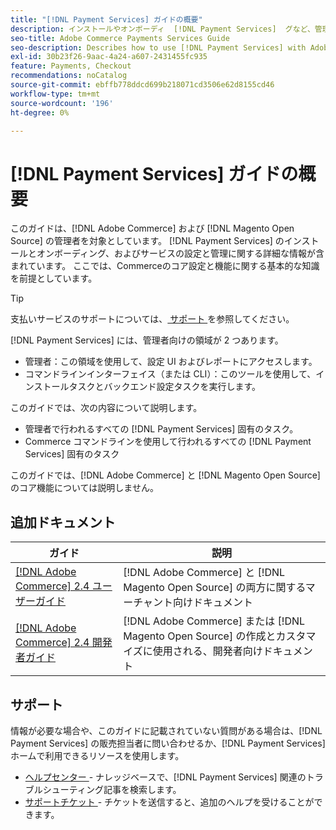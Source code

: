 ```yaml
---
title: "[!DNL Payment Services] ガイドの概要"
description: インストールやオンボーディ  [!DNL Payment Services]  グなど、管理者  [!DNL Adobe Commerce]  とに  [!DNL Magento Open Source]  する包括的な情報
seo-title: Adobe Commerce Payments Services Guide
seo-description: Describes how to use [!DNL Payment Services] with Adobe Commerce or [!DNL Magento Open Source].
exl-id: 30b23f26-9aac-4a24-a607-2431455fc935
feature: Payments, Checkout
recommendations: noCatalog
source-git-commit: ebffb778ddcd699b218071cd3506e62d8155cd46
workflow-type: tm+mt
source-wordcount: '196'
ht-degree: 0%

---
```


# [!DNL Payment Services] ガイドの概要

このガイドは、[!DNL Adobe Commerce] および [!DNL Magento Open Source] の管理者を対象としています。 [!DNL Payment Services] のインストールとオンボーディング、およびサービスの設定と管理に関する詳細な情報が含まれています。 ここでは、Commerceのコア設定と機能に関する基本的な知識を前提としています。

>[!TIP]
>
>支払いサービスのサポートについては、[ サポート ](#support) を参照してください。

[!DNL Payment Services] には、管理者向けの領域が 2 つあります。

* 管理者：この領域を使用して、設定 UI およびレポートにアクセスします。
* コマンドラインインターフェイス（または CLI）：このツールを使用して、インストールタスクとバックエンド設定タスクを実行します。

このガイドでは、次の内容について説明します。

* 管理者で行われるすべての [!DNL Payment Services] 固有のタスク。
* Commerce コマンドラインを使用して行われるすべての [!DNL Payment Services] 固有のタスク

このガイドでは、[!DNL Adobe Commerce] と [!DNL Magento Open Source] のコア機能については説明しません。

## 追加ドキュメント

| ガイド | 説明 |
|------ | ----------- |
| [[!DNL Adobe Commerce] 2.4 ユーザーガイド ](https://experienceleague.adobe.com/docs/commerce-admin/user-guides/home.html) | [!DNL Adobe Commerce] と [!DNL Magento Open Source] の両方に関するマーチャント向けドキュメント |
| [[!DNL Adobe Commerce] 2.4 開発者ガイド ](https://developer.adobe.com/commerce/docs) | [!DNL Adobe Commerce] または [!DNL Magento Open Source] の作成とカスタマイズに使用される、開発者向けドキュメント |

## サポート

情報が必要な場合や、このガイドに記載されていない質問がある場合は、[!DNL Payment Services] の販売担当者に問い合わせるか、[!DNL Payment Services] ホームで利用できるリソースを使用します。

* [ ヘルプセンター ](https://experienceleague.adobe.com/docs/commerce-knowledge-base/kb/overview.html) - ナレッジベースで、[!DNL Payment Services] 関連のトラブルシューティング記事を検索します。
* [ サポートチケット ](https://experienceleague.adobe.com/docs/commerce-knowledge-base/kb/help-center-guide/magento-help-center-user-guide.html#submit-ticket) - チケットを送信すると、追加のヘルプを受けることができます。

